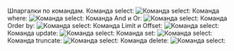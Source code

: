 Шпаргалки по командам.
Команда select:
![Команда select:](https://github.com/777Artem-Led/333/blob/main/2025-05-10_13-22-01.png)
Команда where:
![Команда select:](https://github.com/777Artem-Led/333/blob/main/2025-05-10_15-45-27.png)
Команда And и Or: 
![Команда select:](https://github.com/777Artem-Led/333/blob/main/2025-05-10_15-56-56.png)
Команда Order by:
![Команда select:](https://github.com/777Artem-Led/333/blob/main/2025-05-10_16-18-02.png)
Команда Limit и Offset:
![Команда select:](https://github.com/777Artem-Led/333/blob/main/2025-05-10_16-24-33.png)
Команда update:
![Команда select:](https://github.com/777Artem-Led/333/blob/main/2025-05-10_16-40-14.png)
Команда set:
![Команда select:](https://github.com/777Artem-Led/333/blob/main/2025-05-10_16-46-57.png)
Команда truncate:
![Команда select:](https://github.com/777Artem-Led/333/blob/main/2025-05-10_16-55-58.png)
Команда delete:
![Команда select:](https://github.com/777Artem-Led/333/blob/main/2025-05-10_17-12-25.png)
